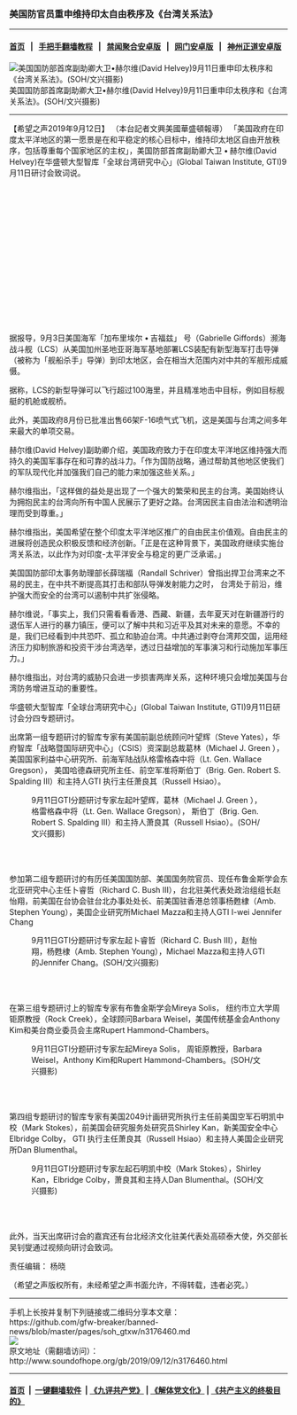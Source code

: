 ### 美国防官员重申维持印太自由秩序及《台湾关系法》
------------------------

#### [首页](https://github.com/gfw-breaker/banned-news/blob/master/README.md) &nbsp;&nbsp;|&nbsp;&nbsp; [手把手翻墙教程](https://github.com/gfw-breaker/guides/wiki) &nbsp;&nbsp;|&nbsp;&nbsp; [禁闻聚合安卓版](https://github.com/gfw-breaker/bn-android) &nbsp;&nbsp;|&nbsp;&nbsp; [网门安卓版](https://github.com/oGate2/oGate) &nbsp;&nbsp;|&nbsp;&nbsp; [神州正道安卓版](https://github.com/SzzdOgate/update) 



<div class="zhidingtu">
 <div class="ar-wrap-3x2">
  <img alt="美国国防部首席副助卿大卫•赫尔维(David Helvey)9月11日重申印太秩序和《台湾关系法》。(SOH/文兴摄影)" class="ar-wrap-inside-fill" src="http://img.soundofhope.org/2019/09/09-11-dod-david-ss-600x400-600x400.jpg"/>
 </div>
 <div class="caption">
  美国国防部首席副助卿大卫•赫尔维(David Helvey)9月11日重申印太秩序和《台湾关系法》。(SOH/文兴摄影)
 </div>
</div>
<hr/>
<div class="content">
 <p>
  <span class="content-info-date">
   【希望之声2019年9月12日】
  </span>
  <span class="content-info-type">
   （本台記者文興美國華盛頓報導）
  </span>
  「美国政府在印度太平洋地区的第一愿景是在和平稳定的核心目标中，维持印太地区自由开放秩序，包括尊重每个国家地区的主权」，美国防部首席副助卿大卫
  <strong>
   •
  </strong>
  赫尔维(David Helvey)在华盛顿大型智库「全球台湾研究中心」(Global Taiwan Institute, GTI)9月11日研讨会致词说。
 </p>
 <div class="widget ad-300x250 ad-ecf">
  <!-- ZW30 Post Embed 300x250 1 -->
  <ins class="adsbygoogle" data-ad-client="ca-pub-1519518652909441" data-ad-slot="9768754376" style="display:inline-block;width:300px;height:250px">
  </ins>
 </div>
 <p>
  据报导，9月3日美国海军「加布里埃尔
  <strong>
   •
  </strong>
  吉福兹」 号（Gabrielle Giffords）濒海战斗舰（LCS）从美国加州圣地亚哥海军基地部署LCS装配有新型海军打击导弹（被称为「舰船杀手」导弹）到印太地区，会在相当大范围内对中共的军舰形成威慑。
 </p>
 <p>
  据称，LCS的新型导弹可以飞行超过100海里，并且精准地击中目标，例如目标舰艇的机舱或舰桥。
 </p>
 <p>
  此外，美国政府8月份已批准出售66架F-16喷气式飞机，这是美国与台湾之间多年来最大的单项交易。
 </p>
 <p>
  赫尔维(David Helvey)副助卿介绍，美国政府致力于在印度太平洋地区维持强大而持久的美国军事存在和可靠的战斗力。「作为国防战略，通过帮助其他地区使我们的军队现代化并加强我们自己的能力来加强这些关系。」
 </p>
 <p>
  赫尔维指出，「这样做的益处是出现了一个强大的繁荣和民主的台湾。美国始终认为拥抱民主的台湾向所有中国人民展示了更好之路。台湾因民主自由法治和透明治理而受到尊重。」
 </p>
 <p>
  赫尔维指出，美国希望在整个印度太平洋地区推广的自由民主价值观。自由民主的进展将创造民众积极反馈和经济创新。「正是在这种背景下，美国政府继续实施台湾关系法，以此作为对印度-太平洋安全与稳定的更广泛承诺。」
 </p>
 <p>
  美国国防部印太事务助理部长薛瑞福（Randall Schriver）曾指出捍卫台湾来之不易的民主，在中共不断提高其打击和部队导弹发射能力之时， 台湾处于前沿，维护强大而安全的台湾可以遏制中共扩张侵略。
 </p>
 <p>
  赫尔维说，「事实上，我们只需看看香港、西藏、新疆，去年夏天对在新疆游行的退伍军人进行的暴力镇压，便可以了解中共和习近平及其对未来的意愿。不幸的是，我们已经看到中共恐吓、孤立和胁迫台湾。中共通过剥夺台湾邦交国，运用经济压力抑制旅游和投资干涉台湾选举，透过日益增加的军事演习和行动施加军事压力。」
 </p>
 <div>
 </div>
 <p>
  赫尔维指出，对台湾的威胁只会进一步损害两岸关系，这种环境只会增加美国与台湾防务增进互动的重要性。
 </p>
 <p>
  华盛顿大型智库「全球台湾研究中心」(Global Taiwan Institute, GTI)9月11日研讨会分四专题研讨。
 </p>
 <p>
  出席第一组专题研讨的智库专家有美国前副总统顾问叶望辉（Steve Yates），华府智库「战略暨国际研究中心」（CSIS）资深副总裁葛林（Michael J. Green ），美国国家利益中心研究所、前海军陆战队格雷格森中将（Lt. Gen. Wallace Gregson）， 美国哈德森研究所主任、前空军准将斯伯丁（Brig. Gen. Robert S. Spalding III）和主持人GTI 执行主任萧良其（Russell Hsiao）。
 </p>
 <figure class="wp-caption aligncenter img-width-m" id="attachment_3176523">
  <img alt="" class="size-medium wp-image-3176523" src="http://img.soundofhope.org/2019/09/09-11-gti-panal-1-600x289.jpg" srcset="http://img.soundofhope.org/2019/09/09-11-gti-panal-1-600x289.jpg 600w, http://img.soundofhope.org/2019/09/09-11-gti-panal-1-768x370.jpg 768w, http://img.soundofhope.org/2019/09/09-11-gti-panal-1-1024x493.jpg 1024w, http://img.soundofhope.org/2019/09/09-11-gti-panal-1-180x87.jpg 180w, http://img.soundofhope.org/2019/09/09-11-gti-panal-1-366x176.jpg 366w">
   <br/><figcaption class="wp-caption-text">
    9月11日GTI分题研讨专家左起叶望辉，葛林（Michael J. Green ），格雷格森中将（Lt. Gen. Wallace Gregson）， 斯伯丁（Brig. Gen. Robert S. Spalding III）和主持人萧良其（Russell Hsiao）。(SOH/文兴摄影)
   </figcaption><br/>
  </img>
 </figure><br/>
 <p>
  参加第二组专题研讨的有历任美国国防部、美国国务院官员、现任布鲁金斯学会东北亚研究中心主任卜睿哲（Richard C. Bush III），台北驻美代表处政治组组长赵怡翔，前美国在台协会驻台北办事处处长、前美国驻香港总领事杨甦棣（Amb. Stephen Young），美国企业研究所Michael Mazza和主持人GTI I-wei Jennifer Chang
 </p>
 <figure class="wp-caption aligncenter img-width-m" id="attachment_3176571">
  <img alt="" class="size-medium wp-image-3176571" src="http://img.soundofhope.org/2019/09/09-11-gti-panal2-600x256.jpg" srcset="http://img.soundofhope.org/2019/09/09-11-gti-panal2-600x256.jpg 600w, http://img.soundofhope.org/2019/09/09-11-gti-panal2-768x328.jpg 768w, http://img.soundofhope.org/2019/09/09-11-gti-panal2-1024x437.jpg 1024w, http://img.soundofhope.org/2019/09/09-11-gti-panal2-180x77.jpg 180w, http://img.soundofhope.org/2019/09/09-11-gti-panal2-366x156.jpg 366w">
   <br/><figcaption class="wp-caption-text">
    9月11日GTI分题研讨专家左起卜睿哲（Richard C. Bush III），赵怡翔，杨甦棣（Amb. Stephen Young），Michael Mazza和主持人GTI的Jennifer Chang。(SOH/文兴摄影)
   </figcaption><br/>
  </img>
 </figure><br/>
 <p>
  在第三组专题研讨上的智库专家有布鲁金斯学会Mireya Solis， 纽约市立大学周钜原教授（Rock Creek），全球顾问Barbara Weisel，美国传统基金会Anthony Kim和美台商业委员会主席Rupert Hammond-Chambers。
 </p>
 <figure class="wp-caption aligncenter img-width-m" id="attachment_3176577">
  <img alt="" class="size-medium wp-image-3176577" src="http://img.soundofhope.org/2019/09/09-11-gti-panal3-600x242.jpg" srcset="http://img.soundofhope.org/2019/09/09-11-gti-panal3-600x242.jpg 600w, http://img.soundofhope.org/2019/09/09-11-gti-panal3-768x309.jpg 768w, http://img.soundofhope.org/2019/09/09-11-gti-panal3-1024x412.jpg 1024w, http://img.soundofhope.org/2019/09/09-11-gti-panal3-180x72.jpg 180w, http://img.soundofhope.org/2019/09/09-11-gti-panal3-366x147.jpg 366w, http://img.soundofhope.org/2019/09/09-11-gti-panal3.jpg 1500w">
   <br/><figcaption class="wp-caption-text">
    9月11日GTI分题研讨专家左起Mireya Solis， 周钜原教授，Barbara Weisel，Anthony Kim和Rupert Hammond-Chambers。(SOH/文兴摄影)
   </figcaption><br/>
  </img>
 </figure><br/>
 <p>
  第四组专题研讨的智库专家有美国2049计画研究所执行主任前美国空军石明凯中校（Mark Stokes），前美国会研究服务处研究员Shirley Kan，新美国安全中心Elbridge Colby， GTI 执行主任萧良其（Russell Hsiao）和主持人美国企业研究所Dan Blumenthal。
 </p>
 <figure class="wp-caption aligncenter img-width-m" id="attachment_3176583">
  <img alt="" class="size-medium wp-image-3176583" src="http://img.soundofhope.org/2019/09/09-11-gti-panal4-600x239.jpg" srcset="http://img.soundofhope.org/2019/09/09-11-gti-panal4-600x239.jpg 600w, http://img.soundofhope.org/2019/09/09-11-gti-panal4-768x306.jpg 768w, http://img.soundofhope.org/2019/09/09-11-gti-panal4-1024x408.jpg 1024w, http://img.soundofhope.org/2019/09/09-11-gti-panal4-180x72.jpg 180w, http://img.soundofhope.org/2019/09/09-11-gti-panal4-366x146.jpg 366w"/>
  <br/><figcaption class="wp-caption-text">
   9月11日GTI分题研讨专家左起石明凯中校（Mark Stokes），Shirley Kan，Elbridge Colby，萧良其和主持人Dan Blumenthal。(SOH/文兴摄影)
  </figcaption><br/>
 </figure><br/>
 <p>
  此外，当天出席研讨会的嘉宾还有台北经济文化驻美代表处高硕泰大使，外交部长吴钊燮通过视频向研讨会致词。
 </p>
 <div class="content-info-btm">
  <p class="content-info-zerenbianji">
   <span class="content-info-title">
    责任编辑：
   </span>
   <span class="content-info-content">
    杨晓
   </span>
  </p>
  <p class="content-info-refernote">
   （希望之声版权所有，未经希望之声书面允许，不得转载，违者必究。）
  </p>
 </div>
</div>

<hr/>
手机上长按并复制下列链接或二维码分享本文章：<br/>
https://github.com/gfw-breaker/banned-news/blob/master/pages/soh_gtxw/n3176460.md <br/>
<a href='https://github.com/gfw-breaker/banned-news/blob/master/pages/soh_gtxw/n3176460.md'><img src='https://github.com/gfw-breaker/banned-news/blob/master/pages/soh_gtxw/n3176460.md.png'/></a> <br/>
原文地址（需翻墙访问）：http://www.soundofhope.org/gb/2019/09/12/n3176460.html


------------------------
#### [首页](https://github.com/gfw-breaker/banned-news/blob/master/README.md) &nbsp;|&nbsp; [一键翻墙软件](https://github.com/gfw-breaker/nogfw/blob/master/README.md) &nbsp;| [《九评共产党》](https://github.com/gfw-breaker/9ping.md/blob/master/README.md#九评之一评共产党是什么) | [《解体党文化》](https://github.com/gfw-breaker/jtdwh.md/blob/master/README.md) | [《共产主义的终极目的》](https://github.com/gfw-breaker/gczydzjmd.md/blob/master/README.md)


<img src='http://gfw-breaker.win/banned-news/pages/soh_gtxw/n3176460.md' width='0px' height='0px'/>